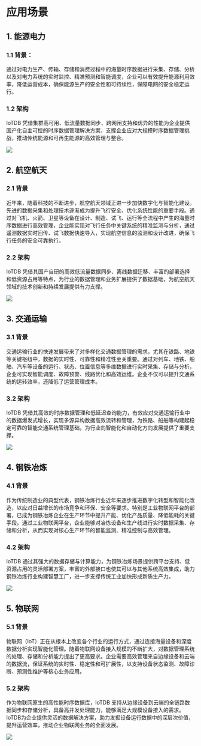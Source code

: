 <!--

    Licensed to the Apache Software Foundation (ASF) under one
    or more contributor license agreements.  See the NOTICE file
    distributed with this work for additional information
    regarding copyright ownership.  The ASF licenses this file
    to you under the Apache License, Version 2.0 (the
    "License"); you may not use this file except in compliance
    with the License.  You may obtain a copy of the License at
    
        http://www.apache.org/licenses/LICENSE-2.0
    
    Unless required by applicable law or agreed to in writing,
    software distributed under the License is distributed on an
    "AS IS" BASIS, WITHOUT WARRANTIES OR CONDITIONS OF ANY
    KIND, either express or implied.  See the License for the
    specific language governing permissions and limitations
    under the License.

-->

# 应用场景

## 1. 能源电力

### 1.1 背景：

通过对电力生产、传输、存储和消费过程中的海量时序数据进行采集、存储、分析以及对电力系统的实时监控、精准预测和智能调度，企业可以有效提升能源利用效率，降低运营成本，确保能源生产的安全性和可持续性，保障电网的安全稳定运行。

### 1.2 架构

IoTDB 凭借集群高可用、低流量数据同步、跨网闸支持和优异的性能为企业提供国产化自主可控的时序数据管理解决方案，支撑企业应对大规模时序数据管理挑战，推动传统能源和可再生能源的高效管理与整合。

![](/img/scenarios01.png)


## 2. 航空航天

### 2.1 背景

近年来，随着科技的不断进步，航空航天领域正进一步加快数字化与智能化建设。先进的数据采集和处理技术逐渐成为提升飞行安全、优化系统性能的重要手段。通过对飞机、火箭、卫星等设备在设计、制造、试飞、运行等全流程中产生的海量时序数据进行高效管理，企业能实现对飞行任务中关键系统的精准监测与分析，通过遥测数据实时回传、试飞数据快速导入，实现航空信息的监测和设计改进，确保飞行任务的安全可靠执行。

### 2.2 架构

IoTDB 凭借其国产自研的高效低流量数据同步、离线数据迁移、丰富的部署选择和低资源占用等特点，为行业的数据管理和业务扩展提供了数据基础，为航空航天领域的技术创新和持续发展提供有力支撑。

![](/img/scenarios02.png)


## 3. 交通运输

### 3.1 背景

交通运输行业的快速发展带来了对多样化交通数据管理的需求，尤其在铁路、地铁等关键枢纽中，数据的实时性、可靠性和精准性至关重要。通过对列车、地铁、船舶、汽车等设备的运行、状态、位置信息等多维数据进行实时采集、存储与分析，企业可实现智能调度、故障预警、线路优化和高效运维。企业不仅可以提升交通系统的运转效率，还降低了运营管理成本。

### 3.2 架构

IoTDB 凭借其高效的时序数据管理和低延迟查询能力，有效应对交通运输行业中的数据爆发式增长，实现多源异构数据高效流转和管理，为铁路、船舶等构建起稳定可靠的智能交通系统管理基础，为行业向智能化和自动化方向发展提供了重要支撑。

![](/img/scenarios03.png)


## 4. 钢铁冶炼

### 4.1 背景

作为传统制造业的典型代表，钢铁冶炼行业近年来逐步推进数字化转型和智能化改造，以应对日益增长的市场竞争和环保、安全等要求。特别是工业物联网平台的部署，已成为钢铁冶炼企业在生产环节中提升产能、优化产品质量、降低能耗的关键手段。通过工业物联网平台，企业能够对冶炼设备和生产线进行实时数据采集、存储和分析，从而实现对核心生产环节的智能监测、精准控制与高效管理。

### 4.2 架构

IoTDB 通过其强大的数据存储与计算能力，为钢铁冶炼场景提供跨平台支持、低资源占用的灵活部署方案，丰富的外部接口也使其可以与其他系统高效集成，助力钢铁冶炼行业构建智慧工厂，进一步支撑传统工业加快形成新质生产力。

![](/img/scenarios04.png)


## 5. 物联网

### 5.1 背景

物联网（IoT）正在从根本上改变各个行业的运行方式，通过连接海量设备和深度数据分析实现智能化管理。随着物联网设备接入规模的不断扩大，对数据管理系统的处理、存储和分析能力提出了更高要求。企业需要高效管理来自边缘设备和云端的数据流，保证系统的实时性、稳定性和可扩展性，以支持设备状态监测、故障诊断、预测性维护等核心业务应用。

### 5.2 架构

作为物联网原生的高性能时序数据库，IoTDB 支持从边缘设备到云端的全链路数据同步和存储分析，具备高并发处理能力，能够满足大规模设备接入的需求。IoTDB为企业提供灵活的数据解决方案，助力发掘设备运行数据中的深层次价值，提升运营效率，推动企业物联网业务的全面发展。

![](/img/scenarios05.png)